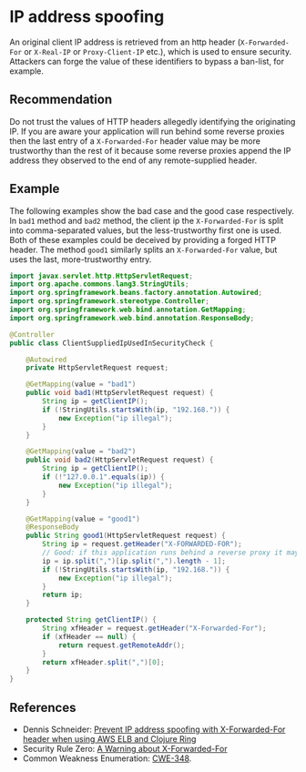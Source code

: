 # IP address spoofing
An original client IP address is retrieved from an http header (`X-Forwarded-For` or `X-Real-IP` or `Proxy-Client-IP` etc.), which is used to ensure security. Attackers can forge the value of these identifiers to bypass a ban-list, for example.


## Recommendation
Do not trust the values of HTTP headers allegedly identifying the originating IP. If you are aware your application will run behind some reverse proxies then the last entry of a `X-Forwarded-For` header value may be more trustworthy than the rest of it because some reverse proxies append the IP address they observed to the end of any remote-supplied header.


## Example
The following examples show the bad case and the good case respectively. In `bad1` method and `bad2` method, the client ip the `X-Forwarded-For` is split into comma-separated values, but the less-trustworthy first one is used. Both of these examples could be deceived by providing a forged HTTP header. The method `good1` similarly splits an `X-Forwarded-For` value, but uses the last, more-trustworthy entry.


```java
import javax.servlet.http.HttpServletRequest;
import org.apache.commons.lang3.StringUtils;
import org.springframework.beans.factory.annotation.Autowired;
import org.springframework.stereotype.Controller;
import org.springframework.web.bind.annotation.GetMapping;
import org.springframework.web.bind.annotation.ResponseBody;

@Controller
public class ClientSuppliedIpUsedInSecurityCheck {

    @Autowired
    private HttpServletRequest request;

    @GetMapping(value = "bad1")
    public void bad1(HttpServletRequest request) {
        String ip = getClientIP();
        if (!StringUtils.startsWith(ip, "192.168.")) {
            new Exception("ip illegal");
        }
    }

    @GetMapping(value = "bad2")
    public void bad2(HttpServletRequest request) {
        String ip = getClientIP();
        if (!"127.0.0.1".equals(ip)) {
            new Exception("ip illegal");
        }
    }

    @GetMapping(value = "good1")
    @ResponseBody
    public String good1(HttpServletRequest request) {
        String ip = request.getHeader("X-FORWARDED-FOR");
        // Good: if this application runs behind a reverse proxy it may append the real remote IP to the end of any client-supplied X-Forwarded-For header.
        ip = ip.split(",")[ip.split(",").length - 1];
        if (!StringUtils.startsWith(ip, "192.168.")) {
            new Exception("ip illegal");
        }
        return ip;
    }

    protected String getClientIP() {
        String xfHeader = request.getHeader("X-Forwarded-For");
        if (xfHeader == null) {
            return request.getRemoteAddr();
        }
        return xfHeader.split(",")[0];
    }
}

```

## References
* Dennis Schneider: [ Prevent IP address spoofing with X-Forwarded-For header when using AWS ELB and Clojure Ring](https://www.dennis-schneider.com/blog/prevent-ip-address-spoofing-with-x-forwarded-for-header-and-aws-elb-in-clojure-ring/)
* Security Rule Zero: [A Warning about X-Forwarded-For](https://www.f5.com/company/blog/security-rule-zero-a-warning-about-x-forwarded-for)
* Common Weakness Enumeration: [CWE-348](https://cwe.mitre.org/data/definitions/348.html).
